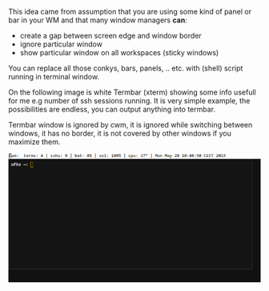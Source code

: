 This idea came from assumption that you are using some kind of panel or
bar in your WM and that many window managers **can**:

* create a gap between screen edge and window border
* ignore particular window
* show particular window on all workspaces (sticky windows)

You can replace all those conkys, bars, panels, ..  etc.  with (shell)
script running in terminal window.

On the following image is white Termbar (xterm) showing some info
usefull for me e.g number of ssh sessions running.  It is very simple
example, the possibilities are endless, you can output anything into
termbar.

Termbar window is ignored by cwm, it is ignored while switching between
windows, it has no border, it is not covered by other windows if you
maximize them.

![termbar running in cwm](./screenshot.png?raw=true)
